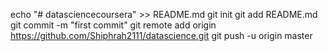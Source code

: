 echo "# datasciencecoursera" >> README.md
git init
git add README.md
git commit -m "first commit"
git remote add origin https://github.com/Shiphrah2111/datascience.git
git push -u origin master
